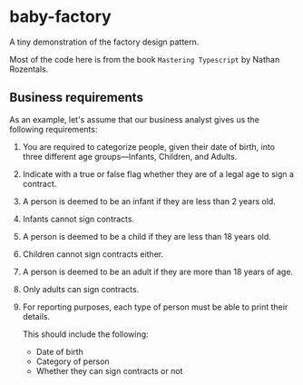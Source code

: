 # baby-factory

A tiny demonstration of the factory design pattern.

Most of the code here is from the book `Mastering Typescript` by Nathan Rozentals.

## Business requirements

As an example, let's assume that our business analyst gives us the following requirements:

1. You are required to categorize people, given their date of birth, into three
different age groups—Infants, Children, and Adults.
2. Indicate with a true or false flag whether they are of a legal age to sign a contract.
3. A person is deemed to be an infant if they are less than 2 years old.
4. Infants cannot sign contracts.
5. A person is deemed to be a child if they are less than 18 years old.
6. Children cannot sign contracts either.
7. A person is deemed to be an adult if they are more than 18 years of age.
8. Only adults can sign contracts.
9. For reporting purposes, each type of person must be able to print their details.

    This should include the following:

    - Date of birth
    - Category of person
    - Whether they can sign contracts or not
